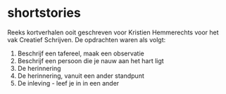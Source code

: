# shortstories
Reeks kortverhalen ooit geschreven voor Kristien Hemmerechts voor het vak Creatief Schrijven. De opdrachten waren als volgt:
1. Beschrijf een tafereel, maak een observatie
2. Beschrijf een persoon die je nauw aan het hart ligt
3. De herinnering
4. De herinnering, vanuit een ander standpunt
5. De inleving - leef je in in een ander
